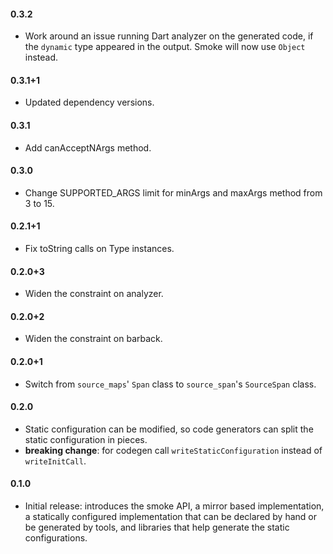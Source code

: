 #### 0.3.2
  * Work around an issue running Dart analyzer on the generated code, if the
    `dynamic` type appeared in the output. Smoke will now use `Object` instead.

#### 0.3.1+1
  * Updated dependency versions.

#### 0.3.1
  * Add canAcceptNArgs method.

#### 0.3.0
  * Change SUPPORTED_ARGS limit for minArgs and maxArgs method from 3 to 15.

#### 0.2.1+1
  * Fix toString calls on Type instances.

#### 0.2.0+3
  * Widen the constraint on analyzer.

#### 0.2.0+2
  * Widen the constraint on barback.

#### 0.2.0+1
  * Switch from `source_maps`' `Span` class to `source_span`'s `SourceSpan`
    class.

#### 0.2.0
  * Static configuration can be modified, so code generators can split the
    static configuration in pieces.
  * **breaking change**: for codegen call `writeStaticConfiguration` instead of
    `writeInitCall`.

#### 0.1.0
  * Initial release: introduces the smoke API, a mirror based implementation, a
    statically configured implementation that can be declared by hand or be
    generated by tools, and libraries that help generate the static
    configurations.

